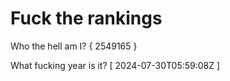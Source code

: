 # Fuck the rankings

Who the hell am I?
{ 2549165 }

What fucking year is it?
[ 2024-07-30T05:59:08Z ]
